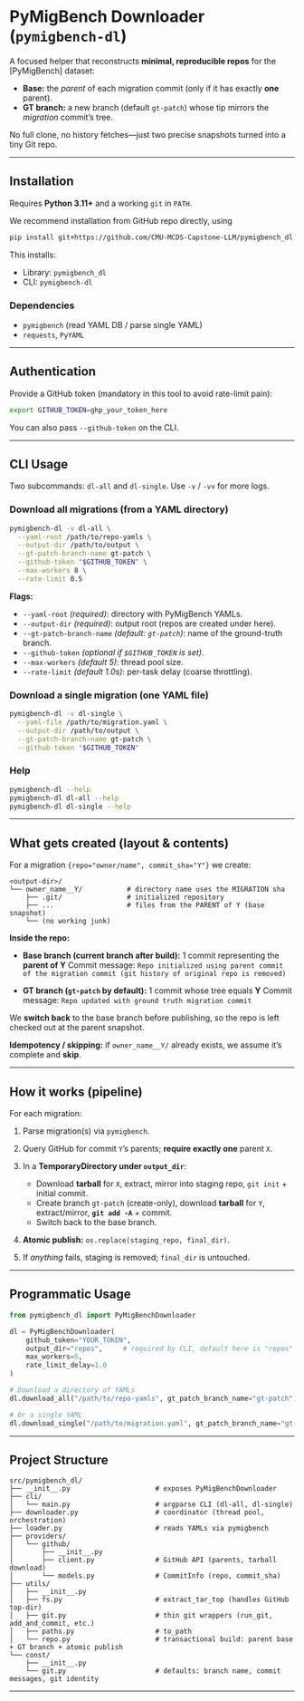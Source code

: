 # PyMigBench Downloader (`pymigbench-dl`)

A focused helper that reconstructs **minimal, reproducible repos** for the [PyMigBench] dataset:

- **Base:** the *parent* of each migration commit (only if it has exactly **one** parent).
- **GT branch:** a new branch (default `gt-patch`) whose tip mirrors the *migration* commit’s tree.

No full clone, no history fetches—just two precise snapshots turned into a tiny Git repo.

---

## Installation

Requires **Python 3.11+** and a working `git` in `PATH`.

We recommend installation from GitHub repo directly, using

```bash
pip install git+https://github.com/CMU-MCDS-Capstone-LLM/pymigbench_dl.git
```

This installs:

- Library: `pymigbench_dl`
- CLI: `pymigbench-dl`

### Dependencies

- `pymigbench` (read YAML DB / parse single YAML)
- `requests`, `PyYAML`

---

## Authentication

Provide a GitHub token (mandatory in this tool to avoid rate-limit pain):

```bash
export GITHUB_TOKEN=ghp_your_token_here
```

You can also pass `--github-token` on the CLI.

---

## CLI Usage

Two subcommands: `dl-all` and `dl-single`. Use `-v` / `-vv` for more logs.

### Download **all** migrations (from a YAML directory)

```bash
pymigbench-dl -v dl-all \
  --yaml-root /path/to/repo-yamls \
  --output-dir /path/to/output \
  --gt-patch-branch-name gt-patch \
  --github-token "$GITHUB_TOKEN" \
  --max-workers 8 \
  --rate-limit 0.5
```

**Flags:**

- `--yaml-root` *(required)*: directory with PyMigBench YAMLs.
- `--output-dir` *(required)*: output root (repos are created under here).
- `--gt-patch-branch-name` *(default: `gt-patch`)*: name of the ground-truth branch.
- `--github-token` *(optional if `$GITHUB_TOKEN` is set)*.
- `--max-workers` *(default 5)*: thread pool size.
- `--rate-limit` *(default 1.0s)*: per-task delay (coarse throttling).

### Download a **single** migration (one YAML file)

```bash
pymigbench-dl -v dl-single \
  --yaml-file /path/to/migration.yaml \
  --output-dir /path/to/output \
  --gt-patch-branch-name gt-patch \
  --github-token "$GITHUB_TOKEN"
```

### Help

```bash
pymigbench-dl --help
pymigbench-dl dl-all --help
pymigbench-dl dl-single --help
```

---

## What gets created (layout & contents)

For a migration `{repo="owner/name", commit_sha="Y"}` we create:

```
<output-dir>/
└── owner_name__Y/           # directory name uses the MIGRATION sha
    ├── .git/                # initialized repository
    ├── ...                  # files from the PARENT of Y (base snapshot)
    └── (no working junk)
```

**Inside the repo:**

- **Base branch (current branch after build):** 1 commit representing the **parent of Y**
  Commit message:
  `Repo initialized using parent commit of the migration commit (git history of original repo is removed)`

- **GT branch (`gt-patch` by default):** 1 commit whose tree equals **Y**
  Commit message:
  `Repo updated with ground truth migration commit`

We **switch back** to the base branch before publishing, so the repo is left checked out at the parent snapshot.

**Idempotency / skipping:** if `owner_name__Y/` already exists, we assume it’s complete and **skip**.

---

## How it works (pipeline)

For each migration:

1. Parse migration(s) via `pymigbench`.
2. Query GitHub for commit `Y`’s parents; **require exactly one** parent `X`.
3. In a **TemporaryDirectory under `output_dir`**:

   - Download **tarball** for `X`, extract, mirror into staging repo, `git init` + initial commit.
   - Create branch `gt-patch` (create-only), download **tarball** for `Y`, extract/mirror, **`git add -A`** + commit.
   - Switch back to the base branch.
4. **Atomic publish:** `os.replace(staging_repo, final_dir)`.
5. If *anything* fails, staging is removed; `final_dir` is untouched.

---

## Programmatic Usage

```python
from pymigbench_dl import PyMigBenchDownloader

dl = PyMigBenchDownloader(
    github_token="YOUR_TOKEN",
    output_dir="repos",     # required by CLI, default here is "repos"
    max_workers=5,
    rate_limit_delay=1.0
)

# Download a directory of YAMLs
dl.download_all("/path/to/repo-yamls", gt_patch_branch_name="gt-patch")

# Or a single YAML
dl.download_single("/path/to/migration.yaml", gt_patch_branch_name="gt-patch")
```

---

## Project Structure

```
src/pymigbench_dl/
├── __init__.py                     # exposes PyMigBenchDownloader
├── cli/
│   └── main.py                     # argparse CLI (dl-all, dl-single)
├── downloader.py                   # coordinator (thread pool, orchestration)
├── loader.py                       # reads YAMLs via pymigbench
├── providers/
│   └── github/
│       ├── __init__.py
│       ├── client.py               # GitHub API (parents, tarball download)
│       └── models.py               # CommitInfo (repo, commit_sha)
├── utils/
│   ├── __init__.py
│   ├── fs.py                       # extract_tar_top (handles GitHub top-dir)
│   ├── git.py                      # thin git wrappers (run_git, add_and_commit, etc.)
│   ├── paths.py                    # to_path
│   └── repo.py                     # transactional build: parent base + GT branch + atomic publish
└── const/
    ├── __init__.py
    └── git.py                      # defaults: branch name, commit messages, git identity
```

---
